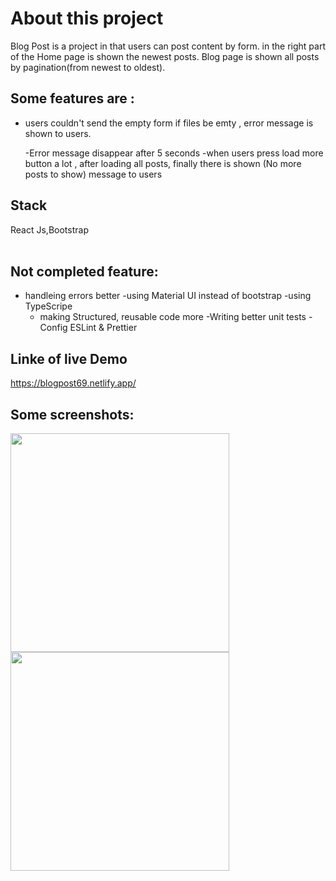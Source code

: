 # About this project

Blog Post is a project in that users can post content by form. in the right part of the Home page is shown the newest posts. Blog page is shown all posts by pagination(from newest to oldest).

## Some features are :

- users couldn't send the empty form if files be emty , error message is shown to users.

  -Error message disappear after 5 seconds
  -when users press load more button a lot , after loading all posts, finally there is shown (No more posts to show) message to users

## Stack

React Js,Bootstrap </br></br>

## Not completed feature:

- handleing errors better
  -using Material UI instead of bootstrap
  -using TypeScripe
  - making Structured, reusable code more
    -Writing better unit tests
    -Config ESLint & Prettier

## Linke of live Demo

https://blogpost69.netlify.app/

## Some screenshots:

<img width="350px" src="https://user-images.githubusercontent.com/122700888/217621055-e8fe3cf4-c905-41e7-86b2-11bee1c61292.png"></img>
<img width="350px" src="https://user-images.githubusercontent.com/122700888/217621868-fc051ae3-4645-41c8-8805-53d3705353c2.png"></img></br></br>
